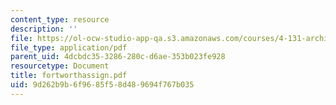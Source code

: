 ```yaml
---
content_type: resource
description: ''
file: https://ol-ocw-studio-app-qa.s3.amazonaws.com/courses/4-131-architectural-design-level-ii-material-essence-the-glass-house-fall-2003/9d262b9b6f9685f58d489694f767b035_fortworthassign.pdf
file_type: application/pdf
parent_uid: 4dcbdc35-3286-280c-d6ae-353b023fe928
resourcetype: Document
title: fortworthassign.pdf
uid: 9d262b9b-6f96-85f5-8d48-9694f767b035
---
```

